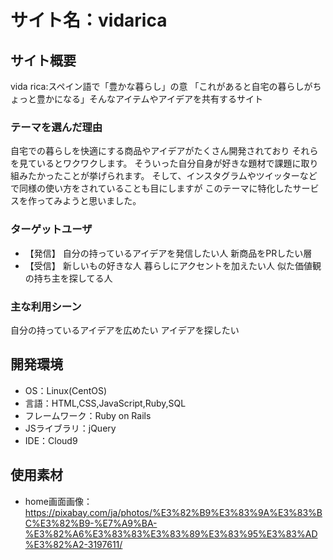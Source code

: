 # サイト名：vidarica

## サイト概要
vida rica:スペイン語で「豊かな暮らし」の意
「これがあると自宅の暮らしがちょっと豊かになる」そんなアイテムやアイデアを共有するサイト

### テーマを選んだ理由
自宅での暮らしを快適にする商品やアイデアがたくさん開発されており
それらを見ているとワクワクします。
そういった自分自身が好きな題材で課題に取り組みたかったことが挙げられます。
そして、インスタグラムやツイッターなどで同様の使い方をされていることも目にしますが
このテーマに特化したサービスを作ってみようと思いました。

### ターゲットユーザ
- 【発信】
自分の持っているアイデアを発信したい人
新商品をPRしたい層
- 【受信】
新しいもの好きな人
暮らしにアクセントを加えたい人
似た価値観の持ち主を探してる人

### 主な利用シーン
自分の持っているアイデアを広めたい
アイデアを探したい

<!--##(参考)画面遷移図・ワイヤーフレーム-->
<!--https://docs.google.com/presentation/d/1UR4iBTKEXL7ECETRBMLG3tBmSLLtvioobxeq9-sx0yQ/edit?usp=sharing-->

## 開発環境
- OS：Linux(CentOS)
- 言語：HTML,CSS,JavaScript,Ruby,SQL
- フレームワーク：Ruby on Rails
- JSライブラリ：jQuery
- IDE：Cloud9


## 使用素材
- home画面画像：https://pixabay.com/ja/photos/%E3%82%B9%E3%83%9A%E3%83%BC%E3%82%B9-%E7%A9%BA-%E3%82%A6%E3%83%83%E3%83%89%E3%83%95%E3%83%AD%E3%82%A2-3197611/